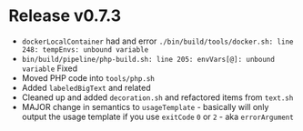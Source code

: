 # Release v0.7.3

- `dockerLocalContainer` had and error `./bin/build/tools/docker.sh: line 248: tempEnvs: unbound variable`
- `bin/build/pipeline/php-build.sh: line 205: envVars[@]: unbound variable` Fixed
- Moved PHP code into `tools/php.sh`
- Added `labeledBigText` and related
- Cleaned up and added `decoration.sh` and refactored items from `text.sh`
- MAJOR change in semantics to `usageTemplate` - basically will only output the usage template if you use `exitCode` `0` or `2` - aka `errorArgument`
